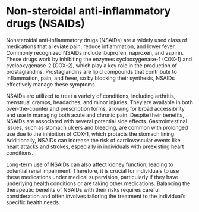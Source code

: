 [//]: # (source: gpt-40)
[//]: # (abbr: NSAID)
[//]: # (tags: anti-inflammatories medications)

# Non-steroidal anti-inflammatory drugs (NSAIDs)

Nonsteroidal anti-inflammatory drugs (NSAIDs) are a widely used class of medications that alleviate pain, reduce inflammation, and lower fever. Commonly recognized NSAIDs include ibuprofen, naproxen, and aspirin. These drugs work by inhibiting the enzymes cyclooxygenase-1 (COX-1) and cyclooxygenase-2 (COX-2), which play a key role in the production of prostaglandins. Prostaglandins are lipid compounds that contribute to inflammation, pain, and fever, so by blocking their synthesis, NSAIDs effectively manage these symptoms.

NSAIDs are utilized to treat a variety of conditions, including arthritis, menstrual cramps, headaches, and minor injuries. They are available in both over-the-counter and prescription forms, allowing for broad accessibility and use in managing both acute and chronic pain. Despite their benefits, NSAIDs are associated with several potential side effects. Gastrointestinal issues, such as stomach ulcers and bleeding, are common with prolonged use due to the inhibition of COX-1, which protects the stomach lining. Additionally, NSAIDs can increase the risk of cardiovascular events like heart attacks and strokes, especially in individuals with preexisting heart conditions.

Long-term use of NSAIDs can also affect kidney function, leading to potential renal impairment. Therefore, it is crucial for individuals to use these medications under medical supervision, particularly if they have underlying health conditions or are taking other medications. Balancing the therapeutic benefits of NSAIDs with their risks requires careful consideration and often involves tailoring the treatment to the individual’s specific health needs.
